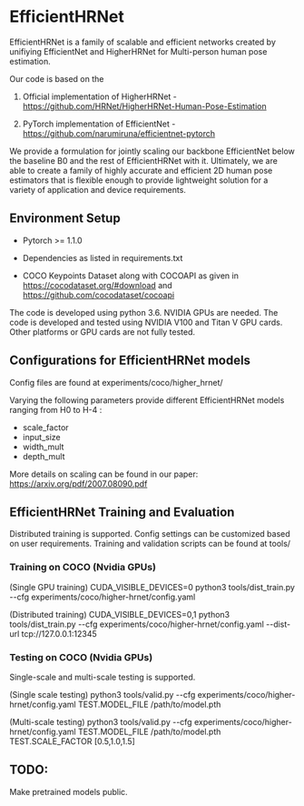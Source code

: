 # EfficientHRNet

EfficientHRNet is a family of scalable and efficient networks created by unifiying EfficientNet and HigherHRNet for Multi-person human pose estimation. 

Our code is based on the 

1) Official implementation of HigherHRNet - https://github.com/HRNet/HigherHRNet-Human-Pose-Estimation

2) PyTorch implementation of EfficientNet - https://github.com/narumiruna/efficientnet-pytorch


We provide a formulation for jointly scaling our backbone EfficientNet below the baseline B0 and the rest of EfficientHRNet with it. Ultimately, we are able to create a family
of highly accurate and efficient 2D human pose estimators that is flexible enough to provide lightweight solution for a variety of application and device requirements.

## Environment Setup ## 

* Pytorch >= 1.1.0

* Dependencies as listed in requirements.txt

* COCO Keypoints Dataset along with COCOAPI as given in https://cocodataset.org/#download and https://github.com/cocodataset/cocoapi

The code is developed using python 3.6. NVIDIA GPUs are needed. The code is developed and tested using NVIDIA V100 and Titan V GPU cards. Other platforms or GPU cards are not fully tested.


## Configurations for EfficientHRNet models ## 

Config files are found at experiments/coco/higher_hrnet/ 

Varying the following parameters provide different EfficientHRNet models ranging from H0 to H-4 :

  * scale_factor
  * input_size
  * width_mult
  * depth_mult

More details on scaling can be found in our paper: https://arxiv.org/pdf/2007.08090.pdf


## EfficientHRNet Training and Evaluation ## 

Distributed training is supported. Config settings can be customized based on user requirements. Training and validation scripts can be found at tools/

### Training on COCO (Nvidia GPUs) ###

(Single GPU training) CUDA_VISIBLE_DEVICES=0 python3 tools/dist_train.py --cfg experiments/coco/higher-hrnet/config.yaml 

(Distributed training) CUDA_VISIBLE_DEVICES=0,1 python3 tools/dist_train.py --cfg experiments/coco/higher-hrnet/config.yaml --dist-url tcp://127.0.0.1:12345

### Testing on COCO (Nvidia GPUs) ###

Single-scale and multi-scale testing is supported.

(Single scale testing) python3 tools/valid.py --cfg experiments/coco/higher-hrnet/config.yaml TEST.MODEL_FILE /path/to/model.pth 

(Multi-scale testing) python3 tools/valid.py --cfg experiments/coco/higher-hrnet/config.yaml TEST.MODEL_FILE /path/to/model.pth TEST.SCALE_FACTOR [0.5,1.0,1.5]

## TODO: ##

Make pretrained models public. 
